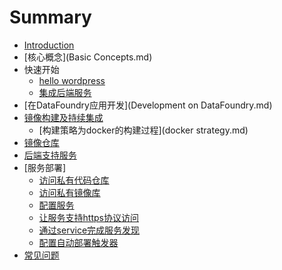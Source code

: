 # Summary

* [Introduction](README.md)
* [核心概念](Basic Concepts.md)
* 快速开始
   * [hello wordpress](quick_start/01_deploy.md)
   * [集成后端服务](quick_start/02_bind_backingservice.md)
* [在DataFoundry应用开发](Development on DataFoundry.md)
* [镜像构建及持续集成](Imagebuild&CI.md)
   * [构建策略为docker的构建过程](docker strategy.md)
* [镜像仓库](Repository.md)
* [后端支持服务](Backingservice.md)
* [服务部署]
   * [访问私有代码仓库](service_deployment/access_private_code_repos.md)
   * [访问私有镜像库](service_deployment/access_private_image_registry.md)
   * [配置服务](service_deployment/config_service.md)
   * [让服务支持https协议访问](service_deployment/router_configuration.md)
   * [通过service完成服务发现](service_deployment/service_discovery.md)
   * [配置自动部署触发器](service_deployment/config_deploy_trigger.md)
* [常见问题](Troubleshooting.md)

